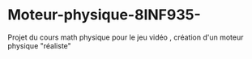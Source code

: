 # Moteur-physique-8INF935-
Projet du cours math physique pour le jeu vidéo , création d'un moteur physique "réaliste"
